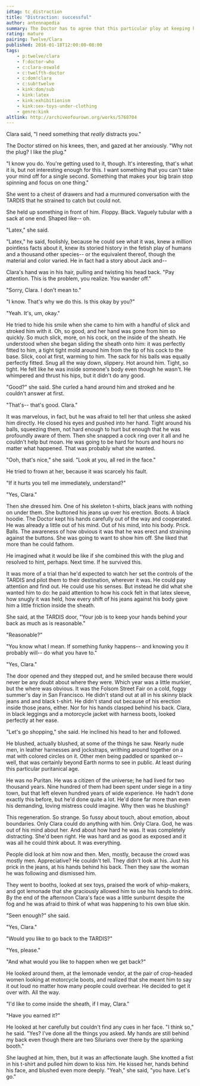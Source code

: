 ```yaml
---
idtag: tc_distraction
title: "Distraction: successful"
author: antennapedia
summary: The Doctor has to agree that this particular ploy at keeping him focused on his body is working.
rating: mature
pairing: Twelve/Clara
published: 2016-01-18T12:00:00-08:00
tags:
    - p:twelve/clara
    - f:doctor-who
    - c:clara-oswald
    - c:twelfth-doctor
    - c:dom!clara
    - c:sub!twelve
    - kink:dom/sub
    - kink:latex
    - kink:exhibitionism
    - kink:sex-toys-under-clothing
    - genre:kink
altlink: http://archiveofourown.org/works/5768704
---
```

Clara said, "I need something that *really* distracts you."

The Doctor stirred on his knees, then, and gazed at her anxiously. "Why not the plug? I like the plug."

"I know you do. You're getting used to it, though. It's interesting, that's what it is, but not interesting enough for this. I want something that you can't take your mind off for a single second. Something that makes your big brain stop spinning and focus on one thing."

She went to a chest of drawers and had a murmured conversation with the TARDIS that he strained to catch but could not.

She held up something in front of him. Floppy. Black. Vaguely tubular with a sack at one end. Shaped like-- oh.

"Latex," she said.

"Latex," he said, foolishly, because he could see what it was, knew a million pointless facts about it, knew its storied history in the fetish play of humans and a thousand other species-- or the equivalent thereof, though the material and color varied. He in fact had a story about Jack and--

Clara's hand was in his hair, pulling and twisting his head back. "Pay attention. This is the problem, you realize. You wander off."

"Sorry, Clara. I don't mean to."

"I know. That's why we do this. Is this okay by you?"

"Yeah. It's, um, okay."

He tried to hide his smile when she came to him with a handful of slick and stroked him with it. Oh, so good, and her hand was gone from him so quickly. So much slick, more, on his cock, on the inside of the sheath. He understood when she began sliding the sheath onto him: it was perfectly fitted to him, a tight tight mold around him from the tip of his cock to the base. Slick, cool at first, warming to him. The sack for his balls was equally perfectly fitted. Snug all the way down, slippery. Hot around him. Tight, so tight. He felt like he was inside someone's body even though he wasn't. He whimpered and thrust his hips, but it didn't do any good.

"Good?" she said. She curled a hand around him and stroked and he couldn't answer at first.

"That's-- that's good. Clara."

It was marvelous, in fact, but he was afraid to tell her that unless she asked him directly. He closed his eyes and pushed into her hand. Tight around his balls, squeezing them, not hard enough to hurt but enough that he was profoundly aware of them. Then she snapped a cock ring over it all and he couldn't help but moan. He was going to be hard for hours and hours no matter what happened. That was probably what she wanted.

"Ooh, that's nice," she said. "Look at you, all red in the face."

He tried to frown at her, because it was scarcely his fault.

"If it hurts you tell me immediately, understand?"

"Yes, Clara."

Then she dressed him. One of his skeleton t-shirts, black jeans with nothing on under them. She buttoned his jeans up over his erection. Boots. A black hoodie. The Doctor kept his hands carefully out of the way and cooperated. He was already a little out of his mind. Out of his mind, into his body. Prick. Balls. The awareness of how obvious it was that he was erect and straining against the buttons. She was going to want to show him off. She liked that more than he could fathom.

He imagined what it would be like if she combined this with the plug and resolved to hint, perhaps. Next time. If he survived this.

It was more of a trial than he'd expected to watch her set the controls of the TARDIS and pilot them to their destination, wherever it was. He could pay attention and find out. He could use his senses. But instead he did what she wanted him to do: he paid attention to how his cock felt in that latex sleeve, how snugly it was held, how every shift of his jeans against his body gave him a little friction inside the sheath.

She said, at the TARDIS door, "Your job is to keep your hands behind your back as much as is reasonable."

"Reasonable?"

"You know what I mean. If something funky happens-- and knowing you it probably will-- do what you have to."

"Yes, Clara."

The door opened and they stepped out, and he smiled because there would never be any doubt about where they were. Which year was a little murkier, but the where was obvious. It was the Folsom Street Fair on a cold, foggy summer's day in San Francisco. He didn't stand out at all in his skinny black jeans and and black t-shirt. He didn't stand out because of his erection inside those jeans, either. Nor for his hands clasped behind his back. Clara, in black leggings and a motorcycle jacket with harness boots, looked perfectly at her ease.

"Let's go shopping," she said. He inclined his head to her and followed.

He blushed, actually blushed, at some of the things he saw. Nearly nude men, in leather harnesses and jockstraps, writhing around together on a mat with colored circles on it. Other men being paddled or spanked or-- well, that was certainly beyond Earth norms to see in public. At least during this particular puritanical age.

He was no Puritan. He was a citizen of the universe; he had lived for two thousand years. Nine hundred of them had been spent under siege in a tiny town, but that left eleven hundred years of wide experience. He hadn't done exactly this before, but he'd done quite a lot. He'd done far more than even his demanding, loving mistress could imagine. Why then was he blushing?

This regeneration. So strange. So fussy about touch, about emotion, about boundaries. Only Clara could do anything with him. Only Clara. God, he was out of his mind about her. And about how hard he was. It was completely distracting. She'd been right. He was hard and as good as exposed and it was all he could think about. It was everything.

People did look at him now and then. Men, mostly, because the crowd was mostly men. Appreciative? He couldn't tell. They didn't look at his. Just his prick in the jeans, at his hands behind his back. Then they saw the woman he was following and dismissed him.

They went to booths, looked at sex toys, praised the work of whip-makers, and got lemonade that she graciously allowed him to use his hands to drink. By the end of the afternoon Clara's face was a little sunburnt despite the fog and he was afraid to think of what was happening to his own blue skin.

"Seen enough?" she said.

"Yes, Clara."

"Would you like to go back to the TARDIS?"

"Yes, please."

"And what would you like to happen when we get back?"

He looked around them, at the lemonade vendor, at the pair of crop-headed women looking at motorcycle boots, and realized that she meant him to say it out loud no matter how many people could overhear. He decided to get it over with. All the way.

"I'd like to come inside the sheath, if I may, Clara."

"Have you earned it?"

He looked at her carefully but couldn't find any cues in her face. "I think so," he said. "Yes? I've done all the things you asked. My hands are still behind my back even though there are two Silurians over there by the spanking booth."

She laughed at him, then, but it was an affectionate laugh. She knotted a fist in his t-shirt and pulled him down to kiss him. He kissed her, hands behind his face, and blushed even more deeply. "Yeah," she said, "you have. Let's go."
